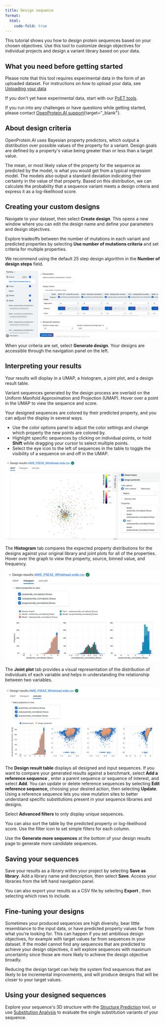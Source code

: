 ```yaml
---
title: Design sequence
format:
  html:
    code-fold: true
---
```


This tutorial shows you how to design protein sequences based on your chosen objectives. Use this tool to customize design objectives for individual projects and design a variant library based on your data.

## What you need before getting started

Please note that this tool requires experimental data in the form of an uploaded dataset. For instructions on how to upload your data, see [Uploading your data](../uploading-your-data.md)

If you don't yet have experimental data, start with our [PoET tools](../../poet/introduction-page.md).

If you run into any challenges or have questions while getting started, please contact [OpenProtein.AI support](https://www.openprotein.ai/contact){target="_blank"}.

## About design criteria

OpenProtein.AI uses Bayesian property predictors, which output a distribution over possible values of the property for a variant. Design goals are defined by a property's value being greater than or less than a target value.

The mean, or most likely value of the property for the sequence as predicted by the model, is what you would get from a typical regression model. The models also output a standard deviation indicating their certainty in the value of that property. Based on this distribution, we can calculate the probability that a sequence variant meets a design criteria and express it as a log-likelihood score.

## Creating your custom designs

Navigate to your dataset, then select **Create design**. This opens a new window where you can edit the design name and define your parameters and design objectives.

Explore tradeoffs between the number of mutations in each variant and predicted properties by selecting **Use number of mutations criteria** and set criteria for multiple properties.

We recommend using the default 25 step design algorithm in the **Number of design steps** field.

![](./img/design/design-criteria.png)

When your criteria are set, select **Generate design**. Your designs are accessible through the navigation panel on the left.

## Interpreting your results

Your results will display in a UMAP, a histogram, a joint plot, and a design result table.

Variant sequences generated by the design process are overlaid on the Uniform Manifold Approximation and Projection (UMAP). Hover over a point in the UMAP to view the sequence and score.

Your designed sequences are colored by their predicted property, and you can adjust the display in several ways.

- Use the color options panel to adjust the color settings and change which property the new points are colored by.
- Highlight specific sequences by clicking on individual points, or hold **Shift** while dragging your cursor to select multiple points.
- Select the eye icon to the left of sequences in the table to toggle the visibility of a sequence on and off in the UMAP.

![](./img/design/design-UMAP.png)

The **Histogram** tab compares the expected property distributions for the designs against your original library and joint plots for all of the properties. Hover over the graph to view the property, source, binned value, and frequency.

![](./img/design/design-histogram.png)

The **Joint plot** tab provides a visual representation of the distribution of individuals of each variable and helps in understanding the relationship between two variables.

![](./img/design/design-joint-plot.png)


The **Design result table** displays all designed and input sequences. If you want to compare your generated results against a benchmark, select **Add a reference sequence** , enter a parent sequence or sequence of interest, and select **Add**. You can update or delete reference sequences by selecting **Edit reference sequence,** choosing your desired action, then selecting **Update**. Using a reference sequence lets you view mutation sites to better understand specific substitutions present in your sequence libraries and designs.

Select **Advanced filters** to only display unique sequences.

You can also sort the table by the predicted property or log-likelihood score. Use the filter icon to set simple filters for each column.

Use the **Generate more sequences** at the bottom of your design results page to generate more candidate sequences.

## Saving your sequences

Save your results as a library within your project by selecting **Save as library**. Add a library name and description, then select **Save**. Access your libraries from the left hand navigation panel.

You can also export your results as a CSV file by selecting **Export** , then selecting which rows to include.

## Fine-tuning your designs

Sometimes your produced sequences are high diversity, bear little resemblance to the input data, or have predicted property values far from what you're looking for. This can happen if you set ambitious design objectives, for example with target values far from sequences in your dataset. If the model cannot find any sequences that are predicted to achieve your design objectives, it will explore sequences with maximum uncertainty since those are more likely to achieve the design objective broadly.

Reducing the design target can help the system find sequences that are likely to be incremental improvements, and will produce designs that will be closer to your target values.

## Using your designed sequences

Explore your sequence's 3D structure with the [Structure Prediction](../../structure-prediction/using-structure-prediction.md) tool, or use [Substitution Analysis](./sub-analysis.md) to evaluate the single substitution variants of your sequence.